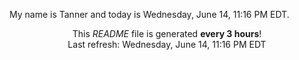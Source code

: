 My name is Tanner and today is Wednesday, June 14, 11:16 PM EDT.

<p align="center">This <i>README</i> file is generated <b>every 3 hours</b>!</br>Last refresh: Wednesday, June 14, 11:16 PM EDT<br /></p>
